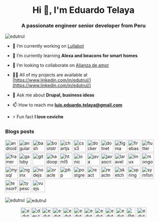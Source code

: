 <h1 align="center">Hi 👋, I'm Eduardo Telaya</h1>
<h3 align="center">A passionate engineer senior developer from Peru</h3>

<p align="left"> <img src="https://komarev.com/ghpvc/?username=edutrul" alt="edutrul" /> </p>

- 🔭 I’m currently working on [Lullabot](https://www.lullabot.com/about/eduardo-telaya)

- 🌱 I’m currently learning **Alexa and beacons for smart homes**

- 👯 I’m looking to collaborate on [Alianza de amor](https://alianzadeamoraqp.org/)

- 👨‍💻 All of my projects are available at [https://www.linkedin.com/in/edutrul/](https://www.linkedin.com/in/edutrul/)

- 💬 Ask me about **Drupal, business ideas**

- 📫 How to reach me **luis.eduardo.telaya@gmail.com**

- ⚡ Fun fact **I love ceviche**

### Blogs posts
<!-- BLOG-POST-LIST:START -->
<!-- BLOG-POST-LIST:END -->

<p align="left"><img src="https://devicons.github.io/devicon/devicon.git/icons/android/android-original-wordmark.svg" alt="android" width="40" height="40"/> <img src="https://devicons.github.io/devicon/devicon.git/icons/angularjs/angularjs-original.svg" alt="angularjs" width="40" height="40"/> <img src="https://www.vectorlogo.zone/logos/gnu_bash/gnu_bash-icon.svg" alt="bash" width="40" height="40"/> <img src="https://devicons.github.io/devicon/devicon.git/icons/bootstrap/bootstrap-plain.svg" alt="bootstrap" width="40" height="40"/> <img src="https://www.chartjs.org/media/logo-title.svg" alt="chartjs" width="40" height="40"/> <img src="https://devicons.github.io/devicon/devicon.git/icons/css3/css3-original-wordmark.svg" alt="css3" width="40" height="40"/> <img src="https://devicons.github.io/devicon/devicon.git/icons/docker/docker-original-wordmark.svg" alt="docker" width="40" height="40"/> <img src="https://devicons.github.io/devicon/devicon.git/icons/dot-net/dot-net-original-wordmark.svg" alt="dotnet" width="40" height="40"/> <img src="https://www.vectorlogo.zone/logos/figma/figma-icon.svg" alt="figma" width="40" height="40"/> <img src="https://www.vectorlogo.zone/logos/firebase/firebase-icon.svg" alt="firebase" width="40" height="40"/> <img src="https://www.vectorlogo.zone/logos/flutterio/flutterio-icon.svg" alt="flutter" width="40" height="40"/> <img src="https://www.vectorlogo.zone/logos/framer/framer-icon.svg" alt="framer" width="40" height="40"/> <img src="https://www.vectorlogo.zone/logos/gatsbyjs/gatsbyjs-icon.svg" alt="gatsby" width="40" height="40"/> <img src="https://www.vectorlogo.zone/logos/git-scm/git-scm-icon.svg" alt="git" width="40" height="40"/> <img src="https://www.vectorlogo.zone/logos/apache_hadoop/apache_hadoop-icon.svg" alt="hadoop" width="40" height="40"/> <img src="https://devicons.github.io/devicon/devicon.git/icons/html5/html5-original-wordmark.svg" alt="html5" width="40" height="40"/> <img src="https://upload.wikimedia.org/wikipedia/commons/d/d1/Ionic_Logo.svg" alt="ionic" width="40" height="40"/> <img src="https://devicons.github.io/devicon/devicon.git/icons/java/java-original-wordmark.svg" alt="java" width="40" height="40"/> <img src="https://devicons.github.io/devicon/devicon.git/icons/javascript/javascript-original.svg" alt="javascript" width="40" height="40"/> <img src="https://devicons.github.io/devicon/devicon.git/icons/laravel/laravel-plain-wordmark.svg" alt="laravel" width="40" height="40"/> <img src="https://devicons.github.io/devicon/devicon.git/icons/linux/linux-original.svg" alt="linux" width="40" height="40"/> <img src="https://devicons.github.io/devicon/devicon.git/icons/mongodb/mongodb-original-wordmark.svg" alt="mongodb" width="40" height="40"/> <img src="https://devicons.github.io/devicon/devicon.git/icons/mysql/mysql-original-wordmark.svg" alt="mysql" width="40" height="40"/> <img src="https://devicons.github.io/devicon/devicon.git/icons/nginx/nginx-original.svg" alt="nginx" width="40" height="40"/> <img src="https://devicons.github.io/devicon/devicon.git/icons/nodejs/nodejs-original-wordmark.svg" alt="nodejs" width="40" height="40"/> <img src="https://devicons.github.io/devicon/devicon.git/icons/oracle/oracle-original.svg" alt="oracle" width="40" height="40"/> <img src="https://devicons.github.io/devicon/devicon.git/icons/php/php-original.svg" alt="php" width="40" height="40"/> <img src="https://devicons.github.io/devicon/devicon.git/icons/postgresql/postgresql-original-wordmark.svg" alt="postgresql" width="40" height="40"/> <img src="https://devicons.github.io/devicon/devicon.git/icons/react/react-original-wordmark.svg" alt="react" width="40" height="40"/> <img src="https://reactnative.dev/img/header_logo.svg" alt="reactnative" width="40" height="40"/> <img src="https://www.vectorlogo.zone/logos/sketchapp/sketchapp-icon.svg" alt="sketch" width="40" height="40"/> <img src="https://www.vectorlogo.zone/logos/springio/springio-icon.svg" alt="spring" width="40" height="40"/> <img src="https://symfony.com/logos/symfony_black_03.svg" alt="symfony" width="40" height="40"/> <img src="https://www.vectorlogo.zone/logos/tensorflow/tensorflow-icon.svg" alt="tensorflow" width="40" height="40"/> <img src="https://devicons.github.io/devicon/devicon.git/icons/typescript/typescript-original.svg" alt="typescript" width="40" height="40"/> <img src="https://devicons.github.io/devicon/devicon.git/icons/vuejs/vuejs-original-wordmark.svg" alt="vuejs" width="40" height="40"/></p><p><img align="left" src="https://github-readme-stats.vercel.app/api/top-langs/?username=edutrul&layout=compact&hide=html" alt="edutrul" /></p>

<p>&nbsp;<img align="center" src="https://github-readme-stats.vercel.app/api?username=edutrul&show_icons=true" alt="edutrul" /></p>

<p align="center"> 
<a href="https://codepen.io/edutrul" target="blank"><img align="center" src="https://cdn.jsdelivr.net/npm/simple-icons@3.0.1/icons/codepen.svg" alt="edutrul" height="30" width="30" /></a>
<a href="https://dev.to/dev.to edutrul" target="blank"><img align="center" src="https://cdn.jsdelivr.net/npm/simple-icons@3.0.1/icons/dev-dot-to.svg" alt="dev.to edutrul" height="30" width="30" /></a>
<a href="https://twitter.com/edutrul" target="blank"><img align="center" src="https://cdn.jsdelivr.net/npm/simple-icons@3.0.1/icons/twitter.svg" alt="edutrul" height="30" width="30" /></a>
<a href="https://linkedin.com/in/edutrul" target="blank"><img align="center" src="https://cdn.jsdelivr.net/npm/simple-icons@3.0.1/icons/linkedin.svg" alt="edutrul" height="30" width="30" /></a>
<a href="https://stackoverflow.com/users/edutrul" target="blank"><img align="center" src="https://cdn.jsdelivr.net/npm/simple-icons@3.0.1/icons/stackoverflow.svg" alt="edutrul" height="30" width="30" /></a>
<a href="https://codesandbox.com/edutrul" target="blank"><img align="center" src="https://cdn.jsdelivr.net/npm/simple-icons@3.0.1/icons/codesandbox.svg" alt="edutrul" height="30" width="30" /></a>
<a href="https://kaggle.com/edutrul" target="blank"><img align="center" src="https://cdn.jsdelivr.net/npm/simple-icons@3.0.1/icons/kaggle.svg" alt="edutrul" height="30" width="30" /></a>
<a href="https://fb.com/edutrul" target="blank"><img align="center" src="https://cdn.jsdelivr.net/npm/simple-icons@3.0.1/icons/facebook.svg" alt="edutrul" height="30" width="30" /></a>
<a href="https://instagram.com/edutrul" target="blank"><img align="center" src="https://cdn.jsdelivr.net/npm/simple-icons@3.0.1/icons/instagram.svg" alt="edutrul" height="30" width="30" /></a>
<a href="https://dribbble.com/edutrul" target="blank"><img align="center" src="https://cdn.jsdelivr.net/npm/simple-icons@3.0.1/icons/dribbble.svg" alt="edutrul" height="30" width="30" /></a>
<a href="https://medium.com/@edutrul" target="blank"><img align="center" src="https://cdn.jsdelivr.net/npm/simple-icons@3.0.1/icons/medium.svg" alt="@edutrul" height="30" width="30" /></a>
<a href="https://www.youtube.com/c/edutrul" target="blank"><img align="center" src="https://cdn.jsdelivr.net/npm/simple-icons@3.0.1/icons/youtube.svg" alt="edutrul" height="30" width="30" /></a>
</p>
